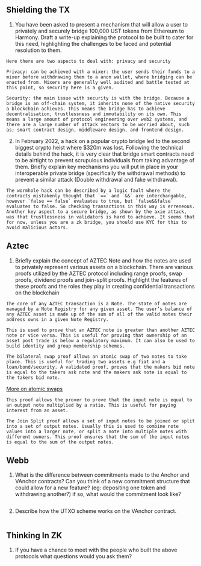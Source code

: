 ## Shielding the TX

1. You have been asked to present a mechanism that will allow a user to privately and securely bridge 100,000 UST tokens from Ethereum to Harmony. Draft a write-up explaining the protocol to be built to cater for this need, highlighting the challenges to be faced and potential resolution to them.

```
Here there are two aspects to deal with: privacy and security
```
```
Privacy: can be achieved with a mixer: the user sends their funds to a mixer before withdrawing them to a anon wallet, where bridging can be enacted from. Mixers are generally well audited and battle tested at this point, so security here is a given.
```
```
Security: the main issue with security is with the bridge. Because a bridge is an off-chain system, it inherits none of the native security a blockchain achieves. This means the bridge has to achieve decentralisation, trustlessness and immutability on its own. This means a large amount of protocol engineering over web2 systems, and there are a large number of attack vectors to be worried about, such as; smart contract design, middleware design, and frontend design.
```

2. In February 2022, a hack on a popular crypto bridge led to the second biggest crypto heist where $320m was lost. Following the technical details behind the hack, it is very clear that bridge smart contracts need to be airtight to prevent scrupulous individuals from taking advantage of them. Briefly explain key mechanisms you will put in place in your interoperable private bridge (specifically the withdrawal methods) to prevent a similar attack (Double withdrawal and fake withdrawal).

```
The wormhole hack can be described by a logic fault where the contracts mistakenly thought that `==` and `&&` are interchangable, however `false == false` evaluates to true, but `false&&false` evaluates to false. So checking transactions in this way is erreneous. Another key aspect to a secure bridge, as shown by the axie attack, was that trustlessness in validators is hard to achieve. It seems that for now, unless you are a zk bridge, you should use KYC for this to avoid malicious actors.
```

## Aztec

1. Briefly explain the concept of AZTEC Note and how the notes are used to privately represent various assets on a blockchain. There are various proofs utilized by the AZTEC protocol including range proofs, swap proofs, dividend proofs and join-split proofs. Highlight the features of these proofs and the roles they play in creating confidential transactions on the blockchain

```
The core of any AZTEC transaction is a Note. The state of notes are managed by a Note Registry for any given asset. The user’s balance of any AZTEC asset is made up of the sum of all of the valid notes their address owns in a given Note Registry.
```

```
This is used to prove that an AZTEC note is greater than another AZTEC note or vice versa. This is useful for proving that ownership of an asset post trade is below a regulatory maximum. It can also be used to build identity and group membership schemes.
```

```
The bilateral swap proof allows an atomic swap of two notes to take place. This is useful for trading two assets e.g fiat and a loan/bond/security. A validated proof, proves that the makers bid note is equal to the takers ask note and the makers ask note is equal to the takers bid note.
```

[More on atomic swaps](https://hackernoon.com/transferring-tokens-across-blockchains-the-definitive-guide-to-bridges-atomic-swaps-and-more)

```
This proof allows the prover to prove that the input note is equal to an output note multiplied by a ratio. This is useful for paying interest from an asset.
```

```
The Join Split proof allows a set of input notes to be joined or split into a set of output notes. Usually this is used to combine note values into a larger note, or split a note into multiple notes with different owners. This proof ensures that the sum of the input notes is equal to the sum of the output notes.
```


## Webb

1. What is the difference between commitments made to the Anchor and VAnchor contracts? Can you think of a new commitment structure that could allow for a new feature? (eg: depositing one token and withdrawing another?) if so, what would the commitment look like?

```

```

2. Describe how the UTXO scheme works on the VAnchor contract.

```

```

## Thinking In ZK

1. If you have a chance to meet with the people who built the above protocols what questions would you ask them?

```

```
